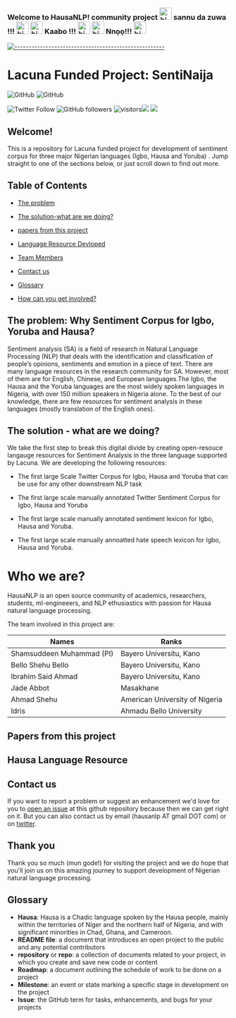 ### Welcome to HausaNLP! community project <img src="https://user-images.githubusercontent.com/1303154/88677602-1635ba80-d120-11ea-84d8-d263ba5fc3c0.gif" width="28px" alt="hi"> sannu da zuwa !!! <img src="https://user-images.githubusercontent.com/1303154/88677602-1635ba80-d120-11ea-84d8-d263ba5fc3c0.gif" width="28px" alt="hi"> <img src="https://user-images.githubusercontent.com/1303154/88677602-1635ba80-d120-11ea-84d8-d263ba5fc3c0.gif" width="28px" alt="hi"> Kaabo !!! <img src="https://user-images.githubusercontent.com/1303154/88677602-1635ba80-d120-11ea-84d8-d263ba5fc3c0.gif" width="28px" alt="hi"> <img src="https://user-images.githubusercontent.com/1303154/88677602-1635ba80-d120-11ea-84d8-d263ba5fc3c0.gif" width="28px" alt="hi"> Nnọọ!!! <img src="https://user-images.githubusercontent.com/1303154/88677602-1635ba80-d120-11ea-84d8-d263ba5fc3c0.gif" width="28px" alt="hi"> 


<!--
**hausa-nlp/Hausa-NLP** is a ✨ _special_ ✨ repository because its `README.md` (this file) appears on your GitHub profile.

Here are some ideas to get you started:

- 🔭 I’m currently working on ...
- 🌱 I’m currently learning ...
- 👯 I’m looking to collaborate on ...
- 🤔 I’m looking for help with ...
- 💬 Ask me about ...
- 📫 How to reach me: ...
- 😄 Pronouns: ...
- ⚡ Fun fact: ...
-->


<!-- ⚠️ This README has been generated from the file(s) "blueprint.md" ⚠️-->
[![-----------------------------------------------------](https://raw.githubusercontent.com/andreasbm/readme/master/assets/lines/colored.png)](#hausa-nlp)

# Lacuna Funded Project: SentiNaija


![GitHub](https://img.shields.io/github/license/hausaNLP/HausaNLP)
![GitHub](https://img.shields.io/badge/license-CCBY-yellow)


![Twitter Follow](https://img.shields.io/twitter/follow/hausanlp?label=follow&style=social)
![GitHub followers](https://img.shields.io/github/followers/hausanlp?style=social)
![visitors](https://visitor-badge.glitch.me/badge?page_id=hausanlp.hausanlp)[<img src="https://img.shields.io/badge/chat-on slack-yellow.svg?logo=slack">](https://join.slack.com/t/hausanlp/shared_invite/zt-ndbyv4td-VyhGaGgMPk0c4A2OIBk2mA) 
[<img src="https://img.shields.io/badge/visit-our site-yellow.svg?logo=web">](https://hausanlp.github.io/) 


## Welcome!

This is a repository for Lacuna funded project for development of sentiment corpus for three major Nigerian languages (Igbo, Hausa and Yoruba) . Jump straight to one of the sections below, or just scroll down to find out more.

## Table of Contents

  - [The problem](#The-problem)
  - [The solution-what are we doing?](#The-solution-what-are-we-doing)
  - [papers from this project](#our-papers)
  - [Language Resource Devloped](#hausa-language-resource)
  - [Team Members](#contact-us)
  - [Contact us](#contact-us)
  - [Glossary](#glossary)
  

  - [How can you get involved?](#how-can-you-get-involved)

## The problem: Why Sentiment Corpus for Igbo, Yoruba and Hausa?

Sentiment analysis (SA) is a field of research in Natural Language Processing (NLP) that deals with the identification and classification of people’s opinions, sentiments and emotion  in a piece of text. There are many language resources in the research community for SA. However, most of them are for English, Chinese, and European languages.The Igbo, the Hausa and the Yoruba languages are the most widely spoken languages in Nigeria, with over 150 million speakers in Nigeria alone. To the best of our knowledge, there are few resources for sentiment analysis in these languages (mostly translation of the English ones). 

## The solution - what are we doing?

We take the first step to break this digital divide by creating open-resouce langauge resources for Sentiment Analysis in the three language supported by Lacuna. We are developing the following resources:

 * The first large Scale Twitter Corpus for Igbo, Hausa and Yoruba that can be use for any other downstream NLP task
 
 * The first large scale manually annotated Twitter Sentiment Corpus for Igbo, Hausa and Yoruba
 
 * The first large scale manually annotated sentiment lexicon for Igbo, Hausa and Yoruba.
 
 * The first large scale manually annoatted hate speech lexicon for Igbo, Hausa and Yoruba.
 
# Who we are? 

HausaNLP is an open source community of academics, researchers, students, ml-engineeers, and NLP ethusiastics with passion for Hausa natural language processing.

The team involved in this project are:

| Names | Ranks |
| --- | --- | 
| Shamsuddeen Muhammad (PI)| Bayero Universitu, Kano | 
| Bello Shehu Bello| Bayero Universitu, Kano| |
| Ibrahim Said Ahmad | Bayero Universitu, Kano |
| Jade Abbot| Masakhane|
| Ahmad Shehu | American University of Nigeria |
| Idris  | Ahmadu Bello University|


<!--

[contributors' guidelines](CONTRIBUTING.md) and our [roadmap](../../issues/1).

-->
<!--
   - Join our [Google group](hausa-nlp@googlegroups.com)
   - To be feature on our website? send us your details via hausanlp@gmail.com and use this as a [template](https://hausanlp.github.io/author/ibrahim-said-ahmad/)

<!--
[code of conduct](CODE_OF_CONDUCT.md) in all interactions both on and offline.

-->

## Papers from this project







## Hausa Language Resource

<!-- 
http://indigenousblogs.com/ha/
-->
  

<!-- TODO: Add last video link 

## Maintainers (Hall of Fame)

-->


## Contact us

If you want to report a problem or suggest an enhancement we'd love for you to [open an issue](../../issues) at this github repository because then we can get right on it. But you can also contact us by email (hausanlp AT gmail DOT com) or on [twitter](https://twitter.com/hausanlp).

## Thank you

Thank you so much (mun gode!) for visiting the project and we do hope that you'll join us on this amazing journey to support development of Nigerian natural language processing.

## Glossary

* **Hausa**:  Hausa is a Chadic language spoken by the Hausa people, mainly within the territories of Niger and the northern half of Nigeria, and with significant minorities in Chad, Ghana, and Cameroon.
* **README file**: a document that introduces an open project to the public and any potential contributors
* **repository** or **repo**: a collection of documents related to your project, in which you create and save new code or content
* **Roadmap**: a document outlining the schedule of work to be done on a project
* **Milestone**: an event or state marking a specific stage in development on the project
* **Issue**: the GitHub term for tasks, enhancements, and bugs for your projects

